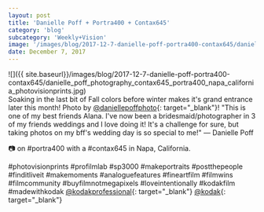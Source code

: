 ```yaml
---
layout: post
title: 'Danielle Poff + Portra400 + Contax645'
category: 'blog'
subcategory: 'Weekly+Vision'
image: '/images/blog/2017-12-7-danielle-poff-portra400-contax645/danielle_poff_photography_contax645_portra400_napa_california_photovisionprints.jpg'
date: December 7, 2017
---
```


![]({{ site.baseurl}}/images/blog/2017-12-7-danielle-poff-portra400-contax645/danielle_poff_photography_contax645_portra400_napa_california_photovisionprints.jpg)  
Soaking in the last bit of Fall colors before winter makes it's grand entrance later this month! Photo by [@daniellepoffphoto](http://www.instagram.com/daniellepoffphoto/?hl=en){: target="_blank"}! "This is one of my best friends Alana. I've now been a bridesmaid/photographer in 3 of my friends weddings and I love doing it! It's a challenge for sure, but taking photos on my bff's wedding day is so special to me!" — Danielle Poff 

📷 on #portra400 with a #contax645 in Napa, California.

#photovisionprints #profilmlab #sp3000 #makeportraits
#postthepeople #finditliveit #makemoments  #analoguefeatures #fineartfilm #filmwins #filmcommunity #buyfilmnotmegapixels #loveintentionally #kodakfilm #madewithkodak [@kodakprofessional](http://www.instagram.com/kodakprofessional/?hl=en){: target="_blank"} [@kodak](http://www.instagram.com/kodak/?hl=en){: target="_blank"}